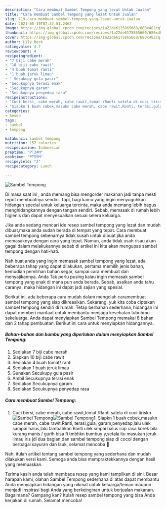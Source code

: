 ```yaml
---
description: "Cara membuat Sambel Tempong yang lezat Untuk Jualan"
title: "Cara membuat Sambel Tempong yang lezat Untuk Jualan"
slug: 719-cara-membuat-sambel-tempong-yang-lezat-untuk-jualan
date: 2021-05-19T07:37:51.246Z
image: https://img-global.cpcdn.com/recipes/1a22de6175865660/680x482cq70/sambel-tempong-foto-resep-utama.jpg
thumbnail: https://img-global.cpcdn.com/recipes/1a22de6175865660/680x482cq70/sambel-tempong-foto-resep-utama.jpg
cover: https://img-global.cpcdn.com/recipes/1a22de6175865660/680x482cq70/sambel-tempong-foto-resep-utama.jpg
author: Lily Beck
ratingvalue: 4.7
reviewcount: 4
recipeingredient:
- "7 biji cabe merah"
- "10 biji cabe rawit"
- "4 buah tomat ranti"
- "1 buah jeruk limau"
- " Secukupy gula pasir"
- "Secukupnya terasi enak"
- "Secukupnya garam"
- "Secukupnya penyedap rasa"
recipeinstructions:
- "Cuci bersi, cabe merah, cabe rawit,tomat /Ranti satela di cuci tiriskn"
- "Siapkn 1 buah cobek,masukn cabe merah, cabe rawit,Ranti, terasi,gula, garam,penyedap,lalu ulek sampai halus,lalu tambahkan Ranti ulek smpai halus icip rasa korek bila kurang manis / gurih bisa fi tmbhkn bumbuy y,setala itu masukan jeruk limau iris jdi dua bagian,dan sambel tempong siap di cocol dengan berbagai sayuran dan lauk, selamat mencoba 🥰"
categories:
- Resep
tags:
- sambel
- tempong

katakunci: sambel tempong 
nutrition: 157 calories
recipecuisine: Indonesian
preptime: "PT34M"
cooktime: "PT55M"
recipeyield: "2"
recipecategory: Lunch

---
```



![Sambel Tempong](https://img-global.cpcdn.com/recipes/1a22de6175865660/680x482cq70/sambel-tempong-foto-resep-utama.jpg)

Di masa  saat ini , anda memang bisa mengorder makanan jadi tanpa mesti repot membuatnya sendiri. Tapi, bagi kamu yang ingin menyuguhkan hidangan special untuk keluarga tercinta, maka anda memang lebih bagus menghidangkannya dengan tangan sendiri. Sebab, memasak di rumah lebih higienis dan dapat menyesuaikan sesuai selera keluarga.

Jika anda sedang mencari ide resep sambel tempong yang lezat dan mudah dibuat,maka anda sudah berada di tempat yang tepat. Cara membuat sambel tempong  sebenarnya tidak susah untuk dibuat jika anda memasaknya dengan cara yang tepat. Namun, anda tidak usah risau akan gagal dalam melakukannya 
sebab di artikel ini kita akan mengupas sambel tempong dengan hati-hati.  



Nah buat anda yang ingin memasak sambel tempong yang lezat, ada beberapa tahap yang dapat dilakukan, pertama memilih jenis bahan, kemudian pemilihan bahan segar, sampai cara membuat dan menyajikannya. Anda Tak perlu pusing kalau ingin memasak sambel tempong yang enak di mana pun anda berada. Sebab, asalkan anda  tahu caranya, maka hidangan ini dapat jadi sajian yang spesial.

Berikut ini, ada beberapa cara mudah dalam mengolah caramembuat sambel tempong yang siap dikreasikan. Sekarang, yuk kita coba ciptakan sambel tempong sendiri di rumah. Tetap berbahan sederhana, hidangan ini dapat memberi manfaat untuk membantu menjaga kesehatan tubuhmu sekeluarga. Anda dapat menyiapkan Sambel Tempong memakai 8 bahan dan 2 tahap pembuatan. Berikut ini cara untuk menyiapkan hidangannya.

<!--inarticleads1-->

##### Bahan-bahan dan bumbu yang diperlukan dalam menyiapkan Sambel Tempong:

1. Sediakan 7 biji cabe merah
1. Siapkan 10 biji cabe rawit
1. Sediakan 4 buah tomat/ ranti
1. Sediakan 1 buah jeruk limau
1. Gunakan  Secukupy gula pasir
1. Ambil Secukupnya terasi enak
1. Sediakan Secukupnya garam
1. Sediakan Secukupnya penyedap rasa




<!--inarticleads2-->

##### Cara membuat Sambel Tempong:

1. Cuci bersi, cabe merah, cabe rawit,tomat /Ranti satela di cuci tiriskn
<img src="https://img-global.cpcdn.com/steps/822b7c82f51a4d80/160x128cq70/sambel-tempong-langkah-memasak-1-foto.jpg" alt="Sambel Tempong"><img src="https://img-global.cpcdn.com/steps/12b988e7ed4ef369/160x128cq70/sambel-tempong-langkah-memasak-1-foto.jpg" alt="Sambel Tempong">1. Siapkn 1 buah cobek,masukn cabe merah, cabe rawit,Ranti, terasi,gula, garam,penyedap,lalu ulek sampai halus,lalu tambahkan Ranti ulek smpai halus icip rasa korek bila kurang manis / gurih bisa fi tmbhkn bumbuy y,setala itu masukan jeruk limau iris jdi dua bagian,dan sambel tempong siap di cocol dengan berbagai sayuran dan lauk, selamat mencoba 🥰




Nah, itulah artikel tentang  sambel tempong  yang sederhana dan mudah dilakukan versi kami. Semoga anda bisa mempraktekkannya dengan hasil yang memuaskan. 

Terima kasih anda telah membaca resep yang kami tampilkan di sini. Besar harapan kami, olahan  Sambel Tempong sederhana di atas dapat membantu Anda menyiapkan hidangan yang nikmat untuk keluarga/teman maupun menjadi inspirasi bagi Anda yang berkeinginan untuk berjualan makanan. Bagaimana? Gampang kan? Itulah resep sambel tempong yang bisa Anda kerjakan di rumah. Selamat mencoba!

